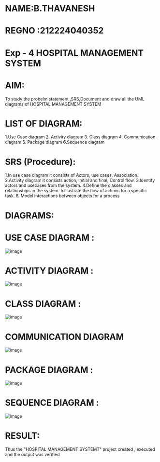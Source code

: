 # NAME:B.THAVANESH
# REGNO :212224040352
# Exp - 4 HOSPITAL MANAGEMENT SYSTEM

# AIM:
To study the probelm statement ,SRS,Document and draw all the UML diagrams of HOSPITAL MANAGEMENT SYSTEM

# LIST OF DIAGRAM:

1.Use Case diagram
2. Activity diagram
3. Class diagram
4. Communication diagram
5. Package diagram
6.Sequence diagram

# SRS (Procedure):
1.In use case diagram it consists of Actors, use cases, Association.
2.Activity diagram it consists action, Initial and final, Control flow.
3.Identify actors and usecases from the system.
4.Define the classes and relationships in the system.
5.Illustrate the flow of actions for a specific task.
6. Model interactions between objects for a process

# DIAGRAMS:

# USE CASE DIAGRAM :

![image](https://github.com/user-attachments/assets/8ecd50dc-2a82-4f06-8415-1d13493c09c0)

# ACTIVITY DIAGRAM :

![image](https://github.com/user-attachments/assets/aea2031d-e150-416a-93ff-94ecfb3705aa)

# CLASS DIAGRAM :

![image](https://github.com/user-attachments/assets/378a9d9e-2a29-40dc-937a-73fd83f5bf6c)

# COMMUNICATION DIAGRAM 

![image](https://github.com/user-attachments/assets/1c032e06-d035-4bb8-8f44-9189ba703352)

# PACKAGE DIAGRAM :

![image](https://github.com/user-attachments/assets/f90857a4-0511-45f4-9402-fbc0100b2f99)


# SEQUENCE DIAGRAM :

![image](https://github.com/user-attachments/assets/8a8b965f-cedf-44bd-a498-81c02bf5a740)



# RESULT:

Thus the "HOSPITAL MANAGEMENT SYSTEMT" project created , executed and the output was verified

